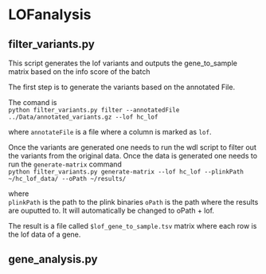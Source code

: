 # LOFanalysis

## filter_variants.py

This script generates the lof variants and outputs the gene_to_sample matrix based on the info score of the batch

The first step is to generate the variants based on the annotated File.

The comand is \
`python filter_variants.py filter --annotatedFile ../Data/annotated_variants.gz --lof hc_lof`

where `annotateFile` is a file where a column is marked as `lof`.

Once the variants are generated one needs to run the wdl script to filter out the variants from the original data. Once the data is generated one needs to run the `generate-matrix` command\
`python filter_variants.py generate-matrix --lof hc_lof --plinkPath ~/hc_lof_data/ --oPath ~/results/`

where\
`plinkPath` is the path to the plink binaries
`oPath` is the path where the results are ouputted to. It will automatically be changed to oPath + lof.

The result is a file called `$lof_gene_to_sample.tsv` matrix where each row is the lof data of a gene.

## gene_analysis.py

